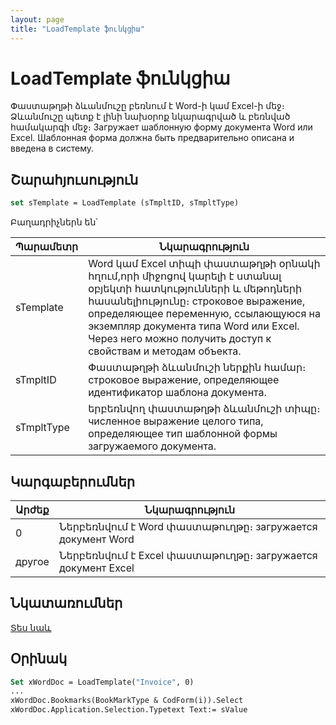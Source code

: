 ```yaml
---
layout: page
title: "LoadTemplate ֆունկցիա"
---
```


# LoadTemplate ֆունկցիա

Փաստաթղթի ձևանմուշը բեռնում է Word-ի կամ Excel-ի մեջ։ Ձևանմուշը պետք է լինի նախօրոք նկարագրված և բեռնված համակարգի մեջ։ 
Загружает шаблонную форму документа Word или Excel. Шаблонная форма должна быть предварительно описана и введена в систему.


## Շարահյուսություն

```vb
set sTemplate = LoadTemplate (sTmpltID, sTmpltType)
```

Բաղադրիչներն են՝


| Պարամետր | Նկարագրություն |
|--|--|
| sTemplate | Word կամ Excel տիպի փաստաթղթի օրնակի հղում,որի միջոցով կարելի է ստանալ օբյեկտի հատկությունների և մեթոդների հասանելիությունը։ строковое выражение, определяющее переменную, ссылающуюся на экземпляр документа типа Word или Excel. Через него можно получить доступ к свойствам и методам объекта. |
| sTmpltID | Փաստաթղթի ձևանմուշի ներքին համար։ строковое выражение, определяющее идентификатор шаблона документа. |
| sTmpltType | երբեռնվող փաստաթղթի ձևանմուշի տիպը։ численное выражение целого типа, определяющее тип шаблонной формы загружаемого документа. |




## Կարգաբերումներ

| Արժեք | Նկարագրություն |
|--|--|
| 0 | Ներբեռնվում է Word փաստաթուղթը։ загружается документ Word |
| другое | Ներբեռնվում է Excel փաստաթուղթը։ загружается документ Excel |


## Նկատառումներ

[Տես նաև](../../../constructors.html)


## Օրինակ

```vb
Set xWordDoc = LoadTemplate("Invoice", 0)
...
xWordDoc.Bookmarks(BookMarkType & CodForm(i)).Select
xWordDoc.Application.Selection.Typetext Text:= sValue
```